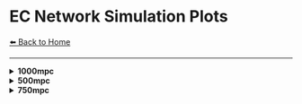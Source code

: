 # EC Network Simulation Plots

[⬅️ Back to Home](index.md)

---


<details style=''>
<summary><strong>1000mpc</strong></summary>

<details style='margin-left: 10px;'>
<summary><strong>m1_10.0_m2_10.0</strong></summary>

<img src="plots/EC/1000mpc/m1_10.0_m2_10.0/2dcrossmatch-1.png" alt="2dcrossmatch-1.png" width="700px" style="margin-bottom: 20px; border: 1px solid #ccc; box-shadow: 0 2px 8px rgba(0,0,0,0.1);" />
<embed src="plots/EC/1000mpc/m1_10.0_m2_10.0/2dcrossmatch.pdf" width="100%" height="600px" type="application/pdf" style="margin-bottom: 20px; border: 1px solid #ccc;" />
<img src="plots/EC/1000mpc/m1_10.0_m2_10.0/3dcrossmatch-1.png" alt="3dcrossmatch-1.png" width="700px" style="margin-bottom: 20px; border: 1px solid #ccc; box-shadow: 0 2px 8px rgba(0,0,0,0.1);" />
<embed src="plots/EC/1000mpc/m1_10.0_m2_10.0/3dcrossmatch.pdf" width="100%" height="600px" type="application/pdf" style="margin-bottom: 20px; border: 1px solid #ccc;" />
<img src="plots/EC/1000mpc/m1_10.0_m2_10.0/fisher_EC_m1_10.0_m2_10.0_1d_marginals.png" alt="fisher_EC_m1_10.0_m2_10.0_1d_marginals.png" width="700px" style="margin-bottom: 20px; border: 1px solid #ccc; box-shadow: 0 2px 8px rgba(0,0,0,0.1);" />
<img src="plots/EC/1000mpc/m1_10.0_m2_10.0/fisher_EC_m1_10.0_m2_10.0_corner.png" alt="fisher_EC_m1_10.0_m2_10.0_corner.png" width="700px" style="margin-bottom: 20px; border: 1px solid #ccc; box-shadow: 0 2px 8px rgba(0,0,0,0.1);" />
<img src="plots/EC/1000mpc/m1_10.0_m2_10.0/fisher_EC_m1_10.0_m2_10.0_covariance_matrix.png" alt="fisher_EC_m1_10.0_m2_10.0_covariance_matrix.png" width="700px" style="margin-bottom: 20px; border: 1px solid #ccc; box-shadow: 0 2px 8px rgba(0,0,0,0.1);" />
<img src="plots/EC/1000mpc/m1_10.0_m2_10.0/fisher_EC_m1_10.0_m2_10.0_distance_theta_posterior.png" alt="fisher_EC_m1_10.0_m2_10.0_distance_theta_posterior.png" width="700px" style="margin-bottom: 20px; border: 1px solid #ccc; box-shadow: 0 2px 8px rgba(0,0,0,0.1);" />
<img src="plots/EC/1000mpc/m1_10.0_m2_10.0/fisher_EC_m1_10.0_m2_10.0_fisher_matrix.png" alt="fisher_EC_m1_10.0_m2_10.0_fisher_matrix.png" width="700px" style="margin-bottom: 20px; border: 1px solid #ccc; box-shadow: 0 2px 8px rgba(0,0,0,0.1);" />
<img src="plots/EC/1000mpc/m1_10.0_m2_10.0/fisher_EC_m1_10.0_m2_10.0_radec_posterior.png" alt="fisher_EC_m1_10.0_m2_10.0_radec_posterior.png" width="700px" style="margin-bottom: 20px; border: 1px solid #ccc; box-shadow: 0 2px 8px rgba(0,0,0,0.1);" />
<img src="plots/EC/1000mpc/m1_10.0_m2_10.0/skymap-1.png" alt="skymap-1.png" width="700px" style="margin-bottom: 20px; border: 1px solid #ccc; box-shadow: 0 2px 8px rgba(0,0,0,0.1);" />
<embed src="plots/EC/1000mpc/m1_10.0_m2_10.0/skymap.pdf" width="100%" height="600px" type="application/pdf" style="margin-bottom: 20px; border: 1px solid #ccc;" />

</details>

<details style='margin-left: 10px;'>
<summary><strong>m1_20.0_m2_20.0</strong></summary>

<img src="plots/EC/1000mpc/m1_20.0_m2_20.0/2dcrossmatch-1.png" alt="2dcrossmatch-1.png" width="700px" style="margin-bottom: 20px; border: 1px solid #ccc; box-shadow: 0 2px 8px rgba(0,0,0,0.1);" />
<embed src="plots/EC/1000mpc/m1_20.0_m2_20.0/2dcrossmatch.pdf" width="100%" height="600px" type="application/pdf" style="margin-bottom: 20px; border: 1px solid #ccc;" />
<img src="plots/EC/1000mpc/m1_20.0_m2_20.0/3dcrossmatch-1.png" alt="3dcrossmatch-1.png" width="700px" style="margin-bottom: 20px; border: 1px solid #ccc; box-shadow: 0 2px 8px rgba(0,0,0,0.1);" />
<embed src="plots/EC/1000mpc/m1_20.0_m2_20.0/3dcrossmatch.pdf" width="100%" height="600px" type="application/pdf" style="margin-bottom: 20px; border: 1px solid #ccc;" />
<img src="plots/EC/1000mpc/m1_20.0_m2_20.0/fisher_EC_m1_20.0_m2_20.0_1d_marginals.png" alt="fisher_EC_m1_20.0_m2_20.0_1d_marginals.png" width="700px" style="margin-bottom: 20px; border: 1px solid #ccc; box-shadow: 0 2px 8px rgba(0,0,0,0.1);" />
<img src="plots/EC/1000mpc/m1_20.0_m2_20.0/fisher_EC_m1_20.0_m2_20.0_corner.png" alt="fisher_EC_m1_20.0_m2_20.0_corner.png" width="700px" style="margin-bottom: 20px; border: 1px solid #ccc; box-shadow: 0 2px 8px rgba(0,0,0,0.1);" />
<img src="plots/EC/1000mpc/m1_20.0_m2_20.0/fisher_EC_m1_20.0_m2_20.0_covariance_matrix.png" alt="fisher_EC_m1_20.0_m2_20.0_covariance_matrix.png" width="700px" style="margin-bottom: 20px; border: 1px solid #ccc; box-shadow: 0 2px 8px rgba(0,0,0,0.1);" />
<img src="plots/EC/1000mpc/m1_20.0_m2_20.0/fisher_EC_m1_20.0_m2_20.0_distance_theta_posterior.png" alt="fisher_EC_m1_20.0_m2_20.0_distance_theta_posterior.png" width="700px" style="margin-bottom: 20px; border: 1px solid #ccc; box-shadow: 0 2px 8px rgba(0,0,0,0.1);" />
<img src="plots/EC/1000mpc/m1_20.0_m2_20.0/fisher_EC_m1_20.0_m2_20.0_fisher_matrix.png" alt="fisher_EC_m1_20.0_m2_20.0_fisher_matrix.png" width="700px" style="margin-bottom: 20px; border: 1px solid #ccc; box-shadow: 0 2px 8px rgba(0,0,0,0.1);" />
<img src="plots/EC/1000mpc/m1_20.0_m2_20.0/fisher_EC_m1_20.0_m2_20.0_radec_posterior.png" alt="fisher_EC_m1_20.0_m2_20.0_radec_posterior.png" width="700px" style="margin-bottom: 20px; border: 1px solid #ccc; box-shadow: 0 2px 8px rgba(0,0,0,0.1);" />
<img src="plots/EC/1000mpc/m1_20.0_m2_20.0/skymap-1.png" alt="skymap-1.png" width="700px" style="margin-bottom: 20px; border: 1px solid #ccc; box-shadow: 0 2px 8px rgba(0,0,0,0.1);" />
<embed src="plots/EC/1000mpc/m1_20.0_m2_20.0/skymap.pdf" width="100%" height="600px" type="application/pdf" style="margin-bottom: 20px; border: 1px solid #ccc;" />

</details>

<details style='margin-left: 10px;'>
<summary><strong>m1_30.0_m2_30.0</strong></summary>

<img src="plots/EC/1000mpc/m1_30.0_m2_30.0/2dcrossmatch-1.png" alt="2dcrossmatch-1.png" width="700px" style="margin-bottom: 20px; border: 1px solid #ccc; box-shadow: 0 2px 8px rgba(0,0,0,0.1);" />
<embed src="plots/EC/1000mpc/m1_30.0_m2_30.0/2dcrossmatch.pdf" width="100%" height="600px" type="application/pdf" style="margin-bottom: 20px; border: 1px solid #ccc;" />
<img src="plots/EC/1000mpc/m1_30.0_m2_30.0/3dcrossmatch-1.png" alt="3dcrossmatch-1.png" width="700px" style="margin-bottom: 20px; border: 1px solid #ccc; box-shadow: 0 2px 8px rgba(0,0,0,0.1);" />
<embed src="plots/EC/1000mpc/m1_30.0_m2_30.0/3dcrossmatch.pdf" width="100%" height="600px" type="application/pdf" style="margin-bottom: 20px; border: 1px solid #ccc;" />
<img src="plots/EC/1000mpc/m1_30.0_m2_30.0/fisher_EC_m1_30.0_m2_30.0_1d_marginals.png" alt="fisher_EC_m1_30.0_m2_30.0_1d_marginals.png" width="700px" style="margin-bottom: 20px; border: 1px solid #ccc; box-shadow: 0 2px 8px rgba(0,0,0,0.1);" />
<img src="plots/EC/1000mpc/m1_30.0_m2_30.0/fisher_EC_m1_30.0_m2_30.0_corner.png" alt="fisher_EC_m1_30.0_m2_30.0_corner.png" width="700px" style="margin-bottom: 20px; border: 1px solid #ccc; box-shadow: 0 2px 8px rgba(0,0,0,0.1);" />
<img src="plots/EC/1000mpc/m1_30.0_m2_30.0/fisher_EC_m1_30.0_m2_30.0_covariance_matrix.png" alt="fisher_EC_m1_30.0_m2_30.0_covariance_matrix.png" width="700px" style="margin-bottom: 20px; border: 1px solid #ccc; box-shadow: 0 2px 8px rgba(0,0,0,0.1);" />
<img src="plots/EC/1000mpc/m1_30.0_m2_30.0/fisher_EC_m1_30.0_m2_30.0_distance_theta_posterior.png" alt="fisher_EC_m1_30.0_m2_30.0_distance_theta_posterior.png" width="700px" style="margin-bottom: 20px; border: 1px solid #ccc; box-shadow: 0 2px 8px rgba(0,0,0,0.1);" />
<img src="plots/EC/1000mpc/m1_30.0_m2_30.0/fisher_EC_m1_30.0_m2_30.0_fisher_matrix.png" alt="fisher_EC_m1_30.0_m2_30.0_fisher_matrix.png" width="700px" style="margin-bottom: 20px; border: 1px solid #ccc; box-shadow: 0 2px 8px rgba(0,0,0,0.1);" />
<img src="plots/EC/1000mpc/m1_30.0_m2_30.0/fisher_EC_m1_30.0_m2_30.0_radec_posterior.png" alt="fisher_EC_m1_30.0_m2_30.0_radec_posterior.png" width="700px" style="margin-bottom: 20px; border: 1px solid #ccc; box-shadow: 0 2px 8px rgba(0,0,0,0.1);" />
<img src="plots/EC/1000mpc/m1_30.0_m2_30.0/skymap-1.png" alt="skymap-1.png" width="700px" style="margin-bottom: 20px; border: 1px solid #ccc; box-shadow: 0 2px 8px rgba(0,0,0,0.1);" />
<embed src="plots/EC/1000mpc/m1_30.0_m2_30.0/skymap.pdf" width="100%" height="600px" type="application/pdf" style="margin-bottom: 20px; border: 1px solid #ccc;" />

</details>

<details style='margin-left: 10px;'>
<summary><strong>m1_40.0_m2_40.0</strong></summary>

<img src="plots/EC/1000mpc/m1_40.0_m2_40.0/2dcrossmatch-1.png" alt="2dcrossmatch-1.png" width="700px" style="margin-bottom: 20px; border: 1px solid #ccc; box-shadow: 0 2px 8px rgba(0,0,0,0.1);" />
<embed src="plots/EC/1000mpc/m1_40.0_m2_40.0/2dcrossmatch.pdf" width="100%" height="600px" type="application/pdf" style="margin-bottom: 20px; border: 1px solid #ccc;" />
<img src="plots/EC/1000mpc/m1_40.0_m2_40.0/3dcrossmatch-1.png" alt="3dcrossmatch-1.png" width="700px" style="margin-bottom: 20px; border: 1px solid #ccc; box-shadow: 0 2px 8px rgba(0,0,0,0.1);" />
<embed src="plots/EC/1000mpc/m1_40.0_m2_40.0/3dcrossmatch.pdf" width="100%" height="600px" type="application/pdf" style="margin-bottom: 20px; border: 1px solid #ccc;" />
<img src="plots/EC/1000mpc/m1_40.0_m2_40.0/fisher_EC_m1_40.0_m2_40.0_1d_marginals.png" alt="fisher_EC_m1_40.0_m2_40.0_1d_marginals.png" width="700px" style="margin-bottom: 20px; border: 1px solid #ccc; box-shadow: 0 2px 8px rgba(0,0,0,0.1);" />
<img src="plots/EC/1000mpc/m1_40.0_m2_40.0/fisher_EC_m1_40.0_m2_40.0_corner.png" alt="fisher_EC_m1_40.0_m2_40.0_corner.png" width="700px" style="margin-bottom: 20px; border: 1px solid #ccc; box-shadow: 0 2px 8px rgba(0,0,0,0.1);" />
<img src="plots/EC/1000mpc/m1_40.0_m2_40.0/fisher_EC_m1_40.0_m2_40.0_covariance_matrix.png" alt="fisher_EC_m1_40.0_m2_40.0_covariance_matrix.png" width="700px" style="margin-bottom: 20px; border: 1px solid #ccc; box-shadow: 0 2px 8px rgba(0,0,0,0.1);" />
<img src="plots/EC/1000mpc/m1_40.0_m2_40.0/fisher_EC_m1_40.0_m2_40.0_distance_theta_posterior.png" alt="fisher_EC_m1_40.0_m2_40.0_distance_theta_posterior.png" width="700px" style="margin-bottom: 20px; border: 1px solid #ccc; box-shadow: 0 2px 8px rgba(0,0,0,0.1);" />
<img src="plots/EC/1000mpc/m1_40.0_m2_40.0/fisher_EC_m1_40.0_m2_40.0_fisher_matrix.png" alt="fisher_EC_m1_40.0_m2_40.0_fisher_matrix.png" width="700px" style="margin-bottom: 20px; border: 1px solid #ccc; box-shadow: 0 2px 8px rgba(0,0,0,0.1);" />
<img src="plots/EC/1000mpc/m1_40.0_m2_40.0/fisher_EC_m1_40.0_m2_40.0_radec_posterior.png" alt="fisher_EC_m1_40.0_m2_40.0_radec_posterior.png" width="700px" style="margin-bottom: 20px; border: 1px solid #ccc; box-shadow: 0 2px 8px rgba(0,0,0,0.1);" />
<img src="plots/EC/1000mpc/m1_40.0_m2_40.0/skymap-1.png" alt="skymap-1.png" width="700px" style="margin-bottom: 20px; border: 1px solid #ccc; box-shadow: 0 2px 8px rgba(0,0,0,0.1);" />
<embed src="plots/EC/1000mpc/m1_40.0_m2_40.0/skymap.pdf" width="100%" height="600px" type="application/pdf" style="margin-bottom: 20px; border: 1px solid #ccc;" />

</details>

<details style='margin-left: 10px;'>
<summary><strong>m1_5.0_m2_5.0</strong></summary>

<img src="plots/EC/1000mpc/m1_5.0_m2_5.0/2dcrossmatch-1.png" alt="2dcrossmatch-1.png" width="700px" style="margin-bottom: 20px; border: 1px solid #ccc; box-shadow: 0 2px 8px rgba(0,0,0,0.1);" />
<embed src="plots/EC/1000mpc/m1_5.0_m2_5.0/2dcrossmatch.pdf" width="100%" height="600px" type="application/pdf" style="margin-bottom: 20px; border: 1px solid #ccc;" />
<img src="plots/EC/1000mpc/m1_5.0_m2_5.0/3dcrossmatch-1.png" alt="3dcrossmatch-1.png" width="700px" style="margin-bottom: 20px; border: 1px solid #ccc; box-shadow: 0 2px 8px rgba(0,0,0,0.1);" />
<embed src="plots/EC/1000mpc/m1_5.0_m2_5.0/3dcrossmatch.pdf" width="100%" height="600px" type="application/pdf" style="margin-bottom: 20px; border: 1px solid #ccc;" />
<img src="plots/EC/1000mpc/m1_5.0_m2_5.0/fisher_EC_m1_5.0_m2_5.0_1d_marginals.png" alt="fisher_EC_m1_5.0_m2_5.0_1d_marginals.png" width="700px" style="margin-bottom: 20px; border: 1px solid #ccc; box-shadow: 0 2px 8px rgba(0,0,0,0.1);" />
<img src="plots/EC/1000mpc/m1_5.0_m2_5.0/fisher_EC_m1_5.0_m2_5.0_corner.png" alt="fisher_EC_m1_5.0_m2_5.0_corner.png" width="700px" style="margin-bottom: 20px; border: 1px solid #ccc; box-shadow: 0 2px 8px rgba(0,0,0,0.1);" />
<img src="plots/EC/1000mpc/m1_5.0_m2_5.0/fisher_EC_m1_5.0_m2_5.0_covariance_matrix.png" alt="fisher_EC_m1_5.0_m2_5.0_covariance_matrix.png" width="700px" style="margin-bottom: 20px; border: 1px solid #ccc; box-shadow: 0 2px 8px rgba(0,0,0,0.1);" />
<img src="plots/EC/1000mpc/m1_5.0_m2_5.0/fisher_EC_m1_5.0_m2_5.0_distance_theta_posterior.png" alt="fisher_EC_m1_5.0_m2_5.0_distance_theta_posterior.png" width="700px" style="margin-bottom: 20px; border: 1px solid #ccc; box-shadow: 0 2px 8px rgba(0,0,0,0.1);" />
<img src="plots/EC/1000mpc/m1_5.0_m2_5.0/fisher_EC_m1_5.0_m2_5.0_fisher_matrix.png" alt="fisher_EC_m1_5.0_m2_5.0_fisher_matrix.png" width="700px" style="margin-bottom: 20px; border: 1px solid #ccc; box-shadow: 0 2px 8px rgba(0,0,0,0.1);" />
<img src="plots/EC/1000mpc/m1_5.0_m2_5.0/fisher_EC_m1_5.0_m2_5.0_radec_posterior.png" alt="fisher_EC_m1_5.0_m2_5.0_radec_posterior.png" width="700px" style="margin-bottom: 20px; border: 1px solid #ccc; box-shadow: 0 2px 8px rgba(0,0,0,0.1);" />
<img src="plots/EC/1000mpc/m1_5.0_m2_5.0/skymap-1.png" alt="skymap-1.png" width="700px" style="margin-bottom: 20px; border: 1px solid #ccc; box-shadow: 0 2px 8px rgba(0,0,0,0.1);" />
<embed src="plots/EC/1000mpc/m1_5.0_m2_5.0/skymap.pdf" width="100%" height="600px" type="application/pdf" style="margin-bottom: 20px; border: 1px solid #ccc;" />

</details>

<details style='margin-left: 10px;'>
<summary><strong>m1_50.0_m2_50.0</strong></summary>

<img src="plots/EC/1000mpc/m1_50.0_m2_50.0/2dcrossmatch-1.png" alt="2dcrossmatch-1.png" width="700px" style="margin-bottom: 20px; border: 1px solid #ccc; box-shadow: 0 2px 8px rgba(0,0,0,0.1);" />
<embed src="plots/EC/1000mpc/m1_50.0_m2_50.0/2dcrossmatch.pdf" width="100%" height="600px" type="application/pdf" style="margin-bottom: 20px; border: 1px solid #ccc;" />
<img src="plots/EC/1000mpc/m1_50.0_m2_50.0/3dcrossmatch-1.png" alt="3dcrossmatch-1.png" width="700px" style="margin-bottom: 20px; border: 1px solid #ccc; box-shadow: 0 2px 8px rgba(0,0,0,0.1);" />
<embed src="plots/EC/1000mpc/m1_50.0_m2_50.0/3dcrossmatch.pdf" width="100%" height="600px" type="application/pdf" style="margin-bottom: 20px; border: 1px solid #ccc;" />
<img src="plots/EC/1000mpc/m1_50.0_m2_50.0/fisher_EC_m1_50.0_m2_50.0_1d_marginals.png" alt="fisher_EC_m1_50.0_m2_50.0_1d_marginals.png" width="700px" style="margin-bottom: 20px; border: 1px solid #ccc; box-shadow: 0 2px 8px rgba(0,0,0,0.1);" />
<img src="plots/EC/1000mpc/m1_50.0_m2_50.0/fisher_EC_m1_50.0_m2_50.0_corner.png" alt="fisher_EC_m1_50.0_m2_50.0_corner.png" width="700px" style="margin-bottom: 20px; border: 1px solid #ccc; box-shadow: 0 2px 8px rgba(0,0,0,0.1);" />
<img src="plots/EC/1000mpc/m1_50.0_m2_50.0/fisher_EC_m1_50.0_m2_50.0_covariance_matrix.png" alt="fisher_EC_m1_50.0_m2_50.0_covariance_matrix.png" width="700px" style="margin-bottom: 20px; border: 1px solid #ccc; box-shadow: 0 2px 8px rgba(0,0,0,0.1);" />
<img src="plots/EC/1000mpc/m1_50.0_m2_50.0/fisher_EC_m1_50.0_m2_50.0_distance_theta_posterior.png" alt="fisher_EC_m1_50.0_m2_50.0_distance_theta_posterior.png" width="700px" style="margin-bottom: 20px; border: 1px solid #ccc; box-shadow: 0 2px 8px rgba(0,0,0,0.1);" />
<img src="plots/EC/1000mpc/m1_50.0_m2_50.0/fisher_EC_m1_50.0_m2_50.0_fisher_matrix.png" alt="fisher_EC_m1_50.0_m2_50.0_fisher_matrix.png" width="700px" style="margin-bottom: 20px; border: 1px solid #ccc; box-shadow: 0 2px 8px rgba(0,0,0,0.1);" />
<img src="plots/EC/1000mpc/m1_50.0_m2_50.0/fisher_EC_m1_50.0_m2_50.0_radec_posterior.png" alt="fisher_EC_m1_50.0_m2_50.0_radec_posterior.png" width="700px" style="margin-bottom: 20px; border: 1px solid #ccc; box-shadow: 0 2px 8px rgba(0,0,0,0.1);" />
<img src="plots/EC/1000mpc/m1_50.0_m2_50.0/skymap-1.png" alt="skymap-1.png" width="700px" style="margin-bottom: 20px; border: 1px solid #ccc; box-shadow: 0 2px 8px rgba(0,0,0,0.1);" />
<embed src="plots/EC/1000mpc/m1_50.0_m2_50.0/skymap.pdf" width="100%" height="600px" type="application/pdf" style="margin-bottom: 20px; border: 1px solid #ccc;" />

</details>

</details>


<details style=''>
<summary><strong>500mpc</strong></summary>

<details style='margin-left: 10px;'>
<summary><strong>m1_10.0_m2_10.0</strong></summary>

<img src="plots/EC/500mpc/m1_10.0_m2_10.0/2dcrossmatch-1.png" alt="2dcrossmatch-1.png" width="700px" style="margin-bottom: 20px; border: 1px solid #ccc; box-shadow: 0 2px 8px rgba(0,0,0,0.1);" />
<embed src="plots/EC/500mpc/m1_10.0_m2_10.0/2dcrossmatch.pdf" width="100%" height="600px" type="application/pdf" style="margin-bottom: 20px; border: 1px solid #ccc;" />
<img src="plots/EC/500mpc/m1_10.0_m2_10.0/3dcrossmatch-1.png" alt="3dcrossmatch-1.png" width="700px" style="margin-bottom: 20px; border: 1px solid #ccc; box-shadow: 0 2px 8px rgba(0,0,0,0.1);" />
<embed src="plots/EC/500mpc/m1_10.0_m2_10.0/3dcrossmatch.pdf" width="100%" height="600px" type="application/pdf" style="margin-bottom: 20px; border: 1px solid #ccc;" />
<img src="plots/EC/500mpc/m1_10.0_m2_10.0/fisher_EC_m1_10.0_m2_10.0_1d_marginals.png" alt="fisher_EC_m1_10.0_m2_10.0_1d_marginals.png" width="700px" style="margin-bottom: 20px; border: 1px solid #ccc; box-shadow: 0 2px 8px rgba(0,0,0,0.1);" />
<img src="plots/EC/500mpc/m1_10.0_m2_10.0/fisher_EC_m1_10.0_m2_10.0_corner.png" alt="fisher_EC_m1_10.0_m2_10.0_corner.png" width="700px" style="margin-bottom: 20px; border: 1px solid #ccc; box-shadow: 0 2px 8px rgba(0,0,0,0.1);" />
<img src="plots/EC/500mpc/m1_10.0_m2_10.0/fisher_EC_m1_10.0_m2_10.0_covariance_matrix.png" alt="fisher_EC_m1_10.0_m2_10.0_covariance_matrix.png" width="700px" style="margin-bottom: 20px; border: 1px solid #ccc; box-shadow: 0 2px 8px rgba(0,0,0,0.1);" />
<img src="plots/EC/500mpc/m1_10.0_m2_10.0/fisher_EC_m1_10.0_m2_10.0_distance_theta_posterior.png" alt="fisher_EC_m1_10.0_m2_10.0_distance_theta_posterior.png" width="700px" style="margin-bottom: 20px; border: 1px solid #ccc; box-shadow: 0 2px 8px rgba(0,0,0,0.1);" />
<img src="plots/EC/500mpc/m1_10.0_m2_10.0/fisher_EC_m1_10.0_m2_10.0_fisher_matrix.png" alt="fisher_EC_m1_10.0_m2_10.0_fisher_matrix.png" width="700px" style="margin-bottom: 20px; border: 1px solid #ccc; box-shadow: 0 2px 8px rgba(0,0,0,0.1);" />
<img src="plots/EC/500mpc/m1_10.0_m2_10.0/fisher_EC_m1_10.0_m2_10.0_radec_posterior.png" alt="fisher_EC_m1_10.0_m2_10.0_radec_posterior.png" width="700px" style="margin-bottom: 20px; border: 1px solid #ccc; box-shadow: 0 2px 8px rgba(0,0,0,0.1);" />
<img src="plots/EC/500mpc/m1_10.0_m2_10.0/skymap-1.png" alt="skymap-1.png" width="700px" style="margin-bottom: 20px; border: 1px solid #ccc; box-shadow: 0 2px 8px rgba(0,0,0,0.1);" />
<embed src="plots/EC/500mpc/m1_10.0_m2_10.0/skymap.pdf" width="100%" height="600px" type="application/pdf" style="margin-bottom: 20px; border: 1px solid #ccc;" />

</details>

<details style='margin-left: 10px;'>
<summary><strong>m1_20.0_m2_20.0</strong></summary>

<img src="plots/EC/500mpc/m1_20.0_m2_20.0/2dcrossmatch-1.png" alt="2dcrossmatch-1.png" width="700px" style="margin-bottom: 20px; border: 1px solid #ccc; box-shadow: 0 2px 8px rgba(0,0,0,0.1);" />
<embed src="plots/EC/500mpc/m1_20.0_m2_20.0/2dcrossmatch.pdf" width="100%" height="600px" type="application/pdf" style="margin-bottom: 20px; border: 1px solid #ccc;" />
<img src="plots/EC/500mpc/m1_20.0_m2_20.0/3dcrossmatch-1.png" alt="3dcrossmatch-1.png" width="700px" style="margin-bottom: 20px; border: 1px solid #ccc; box-shadow: 0 2px 8px rgba(0,0,0,0.1);" />
<embed src="plots/EC/500mpc/m1_20.0_m2_20.0/3dcrossmatch.pdf" width="100%" height="600px" type="application/pdf" style="margin-bottom: 20px; border: 1px solid #ccc;" />
<img src="plots/EC/500mpc/m1_20.0_m2_20.0/fisher_EC_m1_20.0_m2_20.0_1d_marginals.png" alt="fisher_EC_m1_20.0_m2_20.0_1d_marginals.png" width="700px" style="margin-bottom: 20px; border: 1px solid #ccc; box-shadow: 0 2px 8px rgba(0,0,0,0.1);" />
<img src="plots/EC/500mpc/m1_20.0_m2_20.0/fisher_EC_m1_20.0_m2_20.0_corner.png" alt="fisher_EC_m1_20.0_m2_20.0_corner.png" width="700px" style="margin-bottom: 20px; border: 1px solid #ccc; box-shadow: 0 2px 8px rgba(0,0,0,0.1);" />
<img src="plots/EC/500mpc/m1_20.0_m2_20.0/fisher_EC_m1_20.0_m2_20.0_covariance_matrix.png" alt="fisher_EC_m1_20.0_m2_20.0_covariance_matrix.png" width="700px" style="margin-bottom: 20px; border: 1px solid #ccc; box-shadow: 0 2px 8px rgba(0,0,0,0.1);" />
<img src="plots/EC/500mpc/m1_20.0_m2_20.0/fisher_EC_m1_20.0_m2_20.0_distance_theta_posterior.png" alt="fisher_EC_m1_20.0_m2_20.0_distance_theta_posterior.png" width="700px" style="margin-bottom: 20px; border: 1px solid #ccc; box-shadow: 0 2px 8px rgba(0,0,0,0.1);" />
<img src="plots/EC/500mpc/m1_20.0_m2_20.0/fisher_EC_m1_20.0_m2_20.0_fisher_matrix.png" alt="fisher_EC_m1_20.0_m2_20.0_fisher_matrix.png" width="700px" style="margin-bottom: 20px; border: 1px solid #ccc; box-shadow: 0 2px 8px rgba(0,0,0,0.1);" />
<img src="plots/EC/500mpc/m1_20.0_m2_20.0/fisher_EC_m1_20.0_m2_20.0_radec_posterior.png" alt="fisher_EC_m1_20.0_m2_20.0_radec_posterior.png" width="700px" style="margin-bottom: 20px; border: 1px solid #ccc; box-shadow: 0 2px 8px rgba(0,0,0,0.1);" />
<img src="plots/EC/500mpc/m1_20.0_m2_20.0/skymap-1.png" alt="skymap-1.png" width="700px" style="margin-bottom: 20px; border: 1px solid #ccc; box-shadow: 0 2px 8px rgba(0,0,0,0.1);" />
<embed src="plots/EC/500mpc/m1_20.0_m2_20.0/skymap.pdf" width="100%" height="600px" type="application/pdf" style="margin-bottom: 20px; border: 1px solid #ccc;" />

</details>

<details style='margin-left: 10px;'>
<summary><strong>m1_30.0_m2_30.0</strong></summary>

<img src="plots/EC/500mpc/m1_30.0_m2_30.0/2dcrossmatch-1.png" alt="2dcrossmatch-1.png" width="700px" style="margin-bottom: 20px; border: 1px solid #ccc; box-shadow: 0 2px 8px rgba(0,0,0,0.1);" />
<embed src="plots/EC/500mpc/m1_30.0_m2_30.0/2dcrossmatch.pdf" width="100%" height="600px" type="application/pdf" style="margin-bottom: 20px; border: 1px solid #ccc;" />
<img src="plots/EC/500mpc/m1_30.0_m2_30.0/3dcrossmatch-1.png" alt="3dcrossmatch-1.png" width="700px" style="margin-bottom: 20px; border: 1px solid #ccc; box-shadow: 0 2px 8px rgba(0,0,0,0.1);" />
<embed src="plots/EC/500mpc/m1_30.0_m2_30.0/3dcrossmatch.pdf" width="100%" height="600px" type="application/pdf" style="margin-bottom: 20px; border: 1px solid #ccc;" />
<img src="plots/EC/500mpc/m1_30.0_m2_30.0/fisher_EC_m1_30.0_m2_30.0_1d_marginals.png" alt="fisher_EC_m1_30.0_m2_30.0_1d_marginals.png" width="700px" style="margin-bottom: 20px; border: 1px solid #ccc; box-shadow: 0 2px 8px rgba(0,0,0,0.1);" />
<img src="plots/EC/500mpc/m1_30.0_m2_30.0/fisher_EC_m1_30.0_m2_30.0_corner.png" alt="fisher_EC_m1_30.0_m2_30.0_corner.png" width="700px" style="margin-bottom: 20px; border: 1px solid #ccc; box-shadow: 0 2px 8px rgba(0,0,0,0.1);" />
<img src="plots/EC/500mpc/m1_30.0_m2_30.0/fisher_EC_m1_30.0_m2_30.0_covariance_matrix.png" alt="fisher_EC_m1_30.0_m2_30.0_covariance_matrix.png" width="700px" style="margin-bottom: 20px; border: 1px solid #ccc; box-shadow: 0 2px 8px rgba(0,0,0,0.1);" />
<img src="plots/EC/500mpc/m1_30.0_m2_30.0/fisher_EC_m1_30.0_m2_30.0_distance_theta_posterior.png" alt="fisher_EC_m1_30.0_m2_30.0_distance_theta_posterior.png" width="700px" style="margin-bottom: 20px; border: 1px solid #ccc; box-shadow: 0 2px 8px rgba(0,0,0,0.1);" />
<img src="plots/EC/500mpc/m1_30.0_m2_30.0/fisher_EC_m1_30.0_m2_30.0_fisher_matrix.png" alt="fisher_EC_m1_30.0_m2_30.0_fisher_matrix.png" width="700px" style="margin-bottom: 20px; border: 1px solid #ccc; box-shadow: 0 2px 8px rgba(0,0,0,0.1);" />
<img src="plots/EC/500mpc/m1_30.0_m2_30.0/fisher_EC_m1_30.0_m2_30.0_radec_posterior.png" alt="fisher_EC_m1_30.0_m2_30.0_radec_posterior.png" width="700px" style="margin-bottom: 20px; border: 1px solid #ccc; box-shadow: 0 2px 8px rgba(0,0,0,0.1);" />
<img src="plots/EC/500mpc/m1_30.0_m2_30.0/skymap-1.png" alt="skymap-1.png" width="700px" style="margin-bottom: 20px; border: 1px solid #ccc; box-shadow: 0 2px 8px rgba(0,0,0,0.1);" />
<embed src="plots/EC/500mpc/m1_30.0_m2_30.0/skymap.pdf" width="100%" height="600px" type="application/pdf" style="margin-bottom: 20px; border: 1px solid #ccc;" />

</details>

<details style='margin-left: 10px;'>
<summary><strong>m1_40.0_m2_40.0</strong></summary>

<img src="plots/EC/500mpc/m1_40.0_m2_40.0/2dcrossmatch-1.png" alt="2dcrossmatch-1.png" width="700px" style="margin-bottom: 20px; border: 1px solid #ccc; box-shadow: 0 2px 8px rgba(0,0,0,0.1);" />
<embed src="plots/EC/500mpc/m1_40.0_m2_40.0/2dcrossmatch.pdf" width="100%" height="600px" type="application/pdf" style="margin-bottom: 20px; border: 1px solid #ccc;" />
<img src="plots/EC/500mpc/m1_40.0_m2_40.0/3dcrossmatch-1.png" alt="3dcrossmatch-1.png" width="700px" style="margin-bottom: 20px; border: 1px solid #ccc; box-shadow: 0 2px 8px rgba(0,0,0,0.1);" />
<embed src="plots/EC/500mpc/m1_40.0_m2_40.0/3dcrossmatch.pdf" width="100%" height="600px" type="application/pdf" style="margin-bottom: 20px; border: 1px solid #ccc;" />
<img src="plots/EC/500mpc/m1_40.0_m2_40.0/fisher_EC_m1_40.0_m2_40.0_1d_marginals.png" alt="fisher_EC_m1_40.0_m2_40.0_1d_marginals.png" width="700px" style="margin-bottom: 20px; border: 1px solid #ccc; box-shadow: 0 2px 8px rgba(0,0,0,0.1);" />
<img src="plots/EC/500mpc/m1_40.0_m2_40.0/fisher_EC_m1_40.0_m2_40.0_corner.png" alt="fisher_EC_m1_40.0_m2_40.0_corner.png" width="700px" style="margin-bottom: 20px; border: 1px solid #ccc; box-shadow: 0 2px 8px rgba(0,0,0,0.1);" />
<img src="plots/EC/500mpc/m1_40.0_m2_40.0/fisher_EC_m1_40.0_m2_40.0_covariance_matrix.png" alt="fisher_EC_m1_40.0_m2_40.0_covariance_matrix.png" width="700px" style="margin-bottom: 20px; border: 1px solid #ccc; box-shadow: 0 2px 8px rgba(0,0,0,0.1);" />
<img src="plots/EC/500mpc/m1_40.0_m2_40.0/fisher_EC_m1_40.0_m2_40.0_distance_theta_posterior.png" alt="fisher_EC_m1_40.0_m2_40.0_distance_theta_posterior.png" width="700px" style="margin-bottom: 20px; border: 1px solid #ccc; box-shadow: 0 2px 8px rgba(0,0,0,0.1);" />
<img src="plots/EC/500mpc/m1_40.0_m2_40.0/fisher_EC_m1_40.0_m2_40.0_fisher_matrix.png" alt="fisher_EC_m1_40.0_m2_40.0_fisher_matrix.png" width="700px" style="margin-bottom: 20px; border: 1px solid #ccc; box-shadow: 0 2px 8px rgba(0,0,0,0.1);" />
<img src="plots/EC/500mpc/m1_40.0_m2_40.0/fisher_EC_m1_40.0_m2_40.0_radec_posterior.png" alt="fisher_EC_m1_40.0_m2_40.0_radec_posterior.png" width="700px" style="margin-bottom: 20px; border: 1px solid #ccc; box-shadow: 0 2px 8px rgba(0,0,0,0.1);" />
<img src="plots/EC/500mpc/m1_40.0_m2_40.0/skymap-1.png" alt="skymap-1.png" width="700px" style="margin-bottom: 20px; border: 1px solid #ccc; box-shadow: 0 2px 8px rgba(0,0,0,0.1);" />
<embed src="plots/EC/500mpc/m1_40.0_m2_40.0/skymap.pdf" width="100%" height="600px" type="application/pdf" style="margin-bottom: 20px; border: 1px solid #ccc;" />

</details>

<details style='margin-left: 10px;'>
<summary><strong>m1_5.0_m2_5.0</strong></summary>

<img src="plots/EC/500mpc/m1_5.0_m2_5.0/2dcrossmatch-1.png" alt="2dcrossmatch-1.png" width="700px" style="margin-bottom: 20px; border: 1px solid #ccc; box-shadow: 0 2px 8px rgba(0,0,0,0.1);" />
<embed src="plots/EC/500mpc/m1_5.0_m2_5.0/2dcrossmatch.pdf" width="100%" height="600px" type="application/pdf" style="margin-bottom: 20px; border: 1px solid #ccc;" />
<img src="plots/EC/500mpc/m1_5.0_m2_5.0/3dcrossmatch-1.png" alt="3dcrossmatch-1.png" width="700px" style="margin-bottom: 20px; border: 1px solid #ccc; box-shadow: 0 2px 8px rgba(0,0,0,0.1);" />
<embed src="plots/EC/500mpc/m1_5.0_m2_5.0/3dcrossmatch.pdf" width="100%" height="600px" type="application/pdf" style="margin-bottom: 20px; border: 1px solid #ccc;" />
<img src="plots/EC/500mpc/m1_5.0_m2_5.0/fisher_EC_m1_5.0_m2_5.0_1d_marginals.png" alt="fisher_EC_m1_5.0_m2_5.0_1d_marginals.png" width="700px" style="margin-bottom: 20px; border: 1px solid #ccc; box-shadow: 0 2px 8px rgba(0,0,0,0.1);" />
<img src="plots/EC/500mpc/m1_5.0_m2_5.0/fisher_EC_m1_5.0_m2_5.0_corner.png" alt="fisher_EC_m1_5.0_m2_5.0_corner.png" width="700px" style="margin-bottom: 20px; border: 1px solid #ccc; box-shadow: 0 2px 8px rgba(0,0,0,0.1);" />
<img src="plots/EC/500mpc/m1_5.0_m2_5.0/fisher_EC_m1_5.0_m2_5.0_covariance_matrix.png" alt="fisher_EC_m1_5.0_m2_5.0_covariance_matrix.png" width="700px" style="margin-bottom: 20px; border: 1px solid #ccc; box-shadow: 0 2px 8px rgba(0,0,0,0.1);" />
<img src="plots/EC/500mpc/m1_5.0_m2_5.0/fisher_EC_m1_5.0_m2_5.0_distance_theta_posterior.png" alt="fisher_EC_m1_5.0_m2_5.0_distance_theta_posterior.png" width="700px" style="margin-bottom: 20px; border: 1px solid #ccc; box-shadow: 0 2px 8px rgba(0,0,0,0.1);" />
<img src="plots/EC/500mpc/m1_5.0_m2_5.0/fisher_EC_m1_5.0_m2_5.0_fisher_matrix.png" alt="fisher_EC_m1_5.0_m2_5.0_fisher_matrix.png" width="700px" style="margin-bottom: 20px; border: 1px solid #ccc; box-shadow: 0 2px 8px rgba(0,0,0,0.1);" />
<img src="plots/EC/500mpc/m1_5.0_m2_5.0/fisher_EC_m1_5.0_m2_5.0_radec_posterior.png" alt="fisher_EC_m1_5.0_m2_5.0_radec_posterior.png" width="700px" style="margin-bottom: 20px; border: 1px solid #ccc; box-shadow: 0 2px 8px rgba(0,0,0,0.1);" />
<img src="plots/EC/500mpc/m1_5.0_m2_5.0/skymap-1.png" alt="skymap-1.png" width="700px" style="margin-bottom: 20px; border: 1px solid #ccc; box-shadow: 0 2px 8px rgba(0,0,0,0.1);" />
<embed src="plots/EC/500mpc/m1_5.0_m2_5.0/skymap.pdf" width="100%" height="600px" type="application/pdf" style="margin-bottom: 20px; border: 1px solid #ccc;" />

</details>

<details style='margin-left: 10px;'>
<summary><strong>m1_50.0_m2_50.0</strong></summary>

<img src="plots/EC/500mpc/m1_50.0_m2_50.0/2dcrossmatch-1.png" alt="2dcrossmatch-1.png" width="700px" style="margin-bottom: 20px; border: 1px solid #ccc; box-shadow: 0 2px 8px rgba(0,0,0,0.1);" />
<embed src="plots/EC/500mpc/m1_50.0_m2_50.0/2dcrossmatch.pdf" width="100%" height="600px" type="application/pdf" style="margin-bottom: 20px; border: 1px solid #ccc;" />
<img src="plots/EC/500mpc/m1_50.0_m2_50.0/3dcrossmatch-1.png" alt="3dcrossmatch-1.png" width="700px" style="margin-bottom: 20px; border: 1px solid #ccc; box-shadow: 0 2px 8px rgba(0,0,0,0.1);" />
<embed src="plots/EC/500mpc/m1_50.0_m2_50.0/3dcrossmatch.pdf" width="100%" height="600px" type="application/pdf" style="margin-bottom: 20px; border: 1px solid #ccc;" />
<img src="plots/EC/500mpc/m1_50.0_m2_50.0/fisher_EC_m1_50.0_m2_50.0_1d_marginals.png" alt="fisher_EC_m1_50.0_m2_50.0_1d_marginals.png" width="700px" style="margin-bottom: 20px; border: 1px solid #ccc; box-shadow: 0 2px 8px rgba(0,0,0,0.1);" />
<img src="plots/EC/500mpc/m1_50.0_m2_50.0/fisher_EC_m1_50.0_m2_50.0_corner.png" alt="fisher_EC_m1_50.0_m2_50.0_corner.png" width="700px" style="margin-bottom: 20px; border: 1px solid #ccc; box-shadow: 0 2px 8px rgba(0,0,0,0.1);" />
<img src="plots/EC/500mpc/m1_50.0_m2_50.0/fisher_EC_m1_50.0_m2_50.0_covariance_matrix.png" alt="fisher_EC_m1_50.0_m2_50.0_covariance_matrix.png" width="700px" style="margin-bottom: 20px; border: 1px solid #ccc; box-shadow: 0 2px 8px rgba(0,0,0,0.1);" />
<img src="plots/EC/500mpc/m1_50.0_m2_50.0/fisher_EC_m1_50.0_m2_50.0_distance_theta_posterior.png" alt="fisher_EC_m1_50.0_m2_50.0_distance_theta_posterior.png" width="700px" style="margin-bottom: 20px; border: 1px solid #ccc; box-shadow: 0 2px 8px rgba(0,0,0,0.1);" />
<img src="plots/EC/500mpc/m1_50.0_m2_50.0/fisher_EC_m1_50.0_m2_50.0_fisher_matrix.png" alt="fisher_EC_m1_50.0_m2_50.0_fisher_matrix.png" width="700px" style="margin-bottom: 20px; border: 1px solid #ccc; box-shadow: 0 2px 8px rgba(0,0,0,0.1);" />
<img src="plots/EC/500mpc/m1_50.0_m2_50.0/fisher_EC_m1_50.0_m2_50.0_radec_posterior.png" alt="fisher_EC_m1_50.0_m2_50.0_radec_posterior.png" width="700px" style="margin-bottom: 20px; border: 1px solid #ccc; box-shadow: 0 2px 8px rgba(0,0,0,0.1);" />
<img src="plots/EC/500mpc/m1_50.0_m2_50.0/skymap-1.png" alt="skymap-1.png" width="700px" style="margin-bottom: 20px; border: 1px solid #ccc; box-shadow: 0 2px 8px rgba(0,0,0,0.1);" />
<embed src="plots/EC/500mpc/m1_50.0_m2_50.0/skymap.pdf" width="100%" height="600px" type="application/pdf" style="margin-bottom: 20px; border: 1px solid #ccc;" />

</details>

</details>


<details style=''>
<summary><strong>750mpc</strong></summary>

<details style='margin-left: 10px;'>
<summary><strong>m1_10.0_m2_10.0</strong></summary>

<img src="plots/EC/750mpc/m1_10.0_m2_10.0/2dcrossmatch-1.png" alt="2dcrossmatch-1.png" width="700px" style="margin-bottom: 20px; border: 1px solid #ccc; box-shadow: 0 2px 8px rgba(0,0,0,0.1);" />
<embed src="plots/EC/750mpc/m1_10.0_m2_10.0/2dcrossmatch.pdf" width="100%" height="600px" type="application/pdf" style="margin-bottom: 20px; border: 1px solid #ccc;" />
<img src="plots/EC/750mpc/m1_10.0_m2_10.0/3dcrossmatch-1.png" alt="3dcrossmatch-1.png" width="700px" style="margin-bottom: 20px; border: 1px solid #ccc; box-shadow: 0 2px 8px rgba(0,0,0,0.1);" />
<embed src="plots/EC/750mpc/m1_10.0_m2_10.0/3dcrossmatch.pdf" width="100%" height="600px" type="application/pdf" style="margin-bottom: 20px; border: 1px solid #ccc;" />
<img src="plots/EC/750mpc/m1_10.0_m2_10.0/fisher_EC_m1_10.0_m2_10.0_1d_marginals.png" alt="fisher_EC_m1_10.0_m2_10.0_1d_marginals.png" width="700px" style="margin-bottom: 20px; border: 1px solid #ccc; box-shadow: 0 2px 8px rgba(0,0,0,0.1);" />
<img src="plots/EC/750mpc/m1_10.0_m2_10.0/fisher_EC_m1_10.0_m2_10.0_corner.png" alt="fisher_EC_m1_10.0_m2_10.0_corner.png" width="700px" style="margin-bottom: 20px; border: 1px solid #ccc; box-shadow: 0 2px 8px rgba(0,0,0,0.1);" />
<img src="plots/EC/750mpc/m1_10.0_m2_10.0/fisher_EC_m1_10.0_m2_10.0_covariance_matrix.png" alt="fisher_EC_m1_10.0_m2_10.0_covariance_matrix.png" width="700px" style="margin-bottom: 20px; border: 1px solid #ccc; box-shadow: 0 2px 8px rgba(0,0,0,0.1);" />
<img src="plots/EC/750mpc/m1_10.0_m2_10.0/fisher_EC_m1_10.0_m2_10.0_distance_theta_posterior.png" alt="fisher_EC_m1_10.0_m2_10.0_distance_theta_posterior.png" width="700px" style="margin-bottom: 20px; border: 1px solid #ccc; box-shadow: 0 2px 8px rgba(0,0,0,0.1);" />
<img src="plots/EC/750mpc/m1_10.0_m2_10.0/fisher_EC_m1_10.0_m2_10.0_fisher_matrix.png" alt="fisher_EC_m1_10.0_m2_10.0_fisher_matrix.png" width="700px" style="margin-bottom: 20px; border: 1px solid #ccc; box-shadow: 0 2px 8px rgba(0,0,0,0.1);" />
<img src="plots/EC/750mpc/m1_10.0_m2_10.0/fisher_EC_m1_10.0_m2_10.0_radec_posterior.png" alt="fisher_EC_m1_10.0_m2_10.0_radec_posterior.png" width="700px" style="margin-bottom: 20px; border: 1px solid #ccc; box-shadow: 0 2px 8px rgba(0,0,0,0.1);" />
<img src="plots/EC/750mpc/m1_10.0_m2_10.0/skymap-1.png" alt="skymap-1.png" width="700px" style="margin-bottom: 20px; border: 1px solid #ccc; box-shadow: 0 2px 8px rgba(0,0,0,0.1);" />
<embed src="plots/EC/750mpc/m1_10.0_m2_10.0/skymap.pdf" width="100%" height="600px" type="application/pdf" style="margin-bottom: 20px; border: 1px solid #ccc;" />

</details>

<details style='margin-left: 10px;'>
<summary><strong>m1_20.0_m2_20.0</strong></summary>

<img src="plots/EC/750mpc/m1_20.0_m2_20.0/2dcrossmatch-1.png" alt="2dcrossmatch-1.png" width="700px" style="margin-bottom: 20px; border: 1px solid #ccc; box-shadow: 0 2px 8px rgba(0,0,0,0.1);" />
<embed src="plots/EC/750mpc/m1_20.0_m2_20.0/2dcrossmatch.pdf" width="100%" height="600px" type="application/pdf" style="margin-bottom: 20px; border: 1px solid #ccc;" />
<img src="plots/EC/750mpc/m1_20.0_m2_20.0/3dcrossmatch-1.png" alt="3dcrossmatch-1.png" width="700px" style="margin-bottom: 20px; border: 1px solid #ccc; box-shadow: 0 2px 8px rgba(0,0,0,0.1);" />
<embed src="plots/EC/750mpc/m1_20.0_m2_20.0/3dcrossmatch.pdf" width="100%" height="600px" type="application/pdf" style="margin-bottom: 20px; border: 1px solid #ccc;" />
<img src="plots/EC/750mpc/m1_20.0_m2_20.0/fisher_EC_m1_20.0_m2_20.0_1d_marginals.png" alt="fisher_EC_m1_20.0_m2_20.0_1d_marginals.png" width="700px" style="margin-bottom: 20px; border: 1px solid #ccc; box-shadow: 0 2px 8px rgba(0,0,0,0.1);" />
<img src="plots/EC/750mpc/m1_20.0_m2_20.0/fisher_EC_m1_20.0_m2_20.0_corner.png" alt="fisher_EC_m1_20.0_m2_20.0_corner.png" width="700px" style="margin-bottom: 20px; border: 1px solid #ccc; box-shadow: 0 2px 8px rgba(0,0,0,0.1);" />
<img src="plots/EC/750mpc/m1_20.0_m2_20.0/fisher_EC_m1_20.0_m2_20.0_covariance_matrix.png" alt="fisher_EC_m1_20.0_m2_20.0_covariance_matrix.png" width="700px" style="margin-bottom: 20px; border: 1px solid #ccc; box-shadow: 0 2px 8px rgba(0,0,0,0.1);" />
<img src="plots/EC/750mpc/m1_20.0_m2_20.0/fisher_EC_m1_20.0_m2_20.0_distance_theta_posterior.png" alt="fisher_EC_m1_20.0_m2_20.0_distance_theta_posterior.png" width="700px" style="margin-bottom: 20px; border: 1px solid #ccc; box-shadow: 0 2px 8px rgba(0,0,0,0.1);" />
<img src="plots/EC/750mpc/m1_20.0_m2_20.0/fisher_EC_m1_20.0_m2_20.0_fisher_matrix.png" alt="fisher_EC_m1_20.0_m2_20.0_fisher_matrix.png" width="700px" style="margin-bottom: 20px; border: 1px solid #ccc; box-shadow: 0 2px 8px rgba(0,0,0,0.1);" />
<img src="plots/EC/750mpc/m1_20.0_m2_20.0/fisher_EC_m1_20.0_m2_20.0_radec_posterior.png" alt="fisher_EC_m1_20.0_m2_20.0_radec_posterior.png" width="700px" style="margin-bottom: 20px; border: 1px solid #ccc; box-shadow: 0 2px 8px rgba(0,0,0,0.1);" />
<img src="plots/EC/750mpc/m1_20.0_m2_20.0/skymap-1.png" alt="skymap-1.png" width="700px" style="margin-bottom: 20px; border: 1px solid #ccc; box-shadow: 0 2px 8px rgba(0,0,0,0.1);" />
<embed src="plots/EC/750mpc/m1_20.0_m2_20.0/skymap.pdf" width="100%" height="600px" type="application/pdf" style="margin-bottom: 20px; border: 1px solid #ccc;" />

</details>

<details style='margin-left: 10px;'>
<summary><strong>m1_30.0_m2_30.0</strong></summary>

<img src="plots/EC/750mpc/m1_30.0_m2_30.0/2dcrossmatch-1.png" alt="2dcrossmatch-1.png" width="700px" style="margin-bottom: 20px; border: 1px solid #ccc; box-shadow: 0 2px 8px rgba(0,0,0,0.1);" />
<embed src="plots/EC/750mpc/m1_30.0_m2_30.0/2dcrossmatch.pdf" width="100%" height="600px" type="application/pdf" style="margin-bottom: 20px; border: 1px solid #ccc;" />
<img src="plots/EC/750mpc/m1_30.0_m2_30.0/3dcrossmatch-1.png" alt="3dcrossmatch-1.png" width="700px" style="margin-bottom: 20px; border: 1px solid #ccc; box-shadow: 0 2px 8px rgba(0,0,0,0.1);" />
<embed src="plots/EC/750mpc/m1_30.0_m2_30.0/3dcrossmatch.pdf" width="100%" height="600px" type="application/pdf" style="margin-bottom: 20px; border: 1px solid #ccc;" />
<img src="plots/EC/750mpc/m1_30.0_m2_30.0/fisher_EC_m1_30.0_m2_30.0_1d_marginals.png" alt="fisher_EC_m1_30.0_m2_30.0_1d_marginals.png" width="700px" style="margin-bottom: 20px; border: 1px solid #ccc; box-shadow: 0 2px 8px rgba(0,0,0,0.1);" />
<img src="plots/EC/750mpc/m1_30.0_m2_30.0/fisher_EC_m1_30.0_m2_30.0_corner.png" alt="fisher_EC_m1_30.0_m2_30.0_corner.png" width="700px" style="margin-bottom: 20px; border: 1px solid #ccc; box-shadow: 0 2px 8px rgba(0,0,0,0.1);" />
<img src="plots/EC/750mpc/m1_30.0_m2_30.0/fisher_EC_m1_30.0_m2_30.0_covariance_matrix.png" alt="fisher_EC_m1_30.0_m2_30.0_covariance_matrix.png" width="700px" style="margin-bottom: 20px; border: 1px solid #ccc; box-shadow: 0 2px 8px rgba(0,0,0,0.1);" />
<img src="plots/EC/750mpc/m1_30.0_m2_30.0/fisher_EC_m1_30.0_m2_30.0_distance_theta_posterior.png" alt="fisher_EC_m1_30.0_m2_30.0_distance_theta_posterior.png" width="700px" style="margin-bottom: 20px; border: 1px solid #ccc; box-shadow: 0 2px 8px rgba(0,0,0,0.1);" />
<img src="plots/EC/750mpc/m1_30.0_m2_30.0/fisher_EC_m1_30.0_m2_30.0_fisher_matrix.png" alt="fisher_EC_m1_30.0_m2_30.0_fisher_matrix.png" width="700px" style="margin-bottom: 20px; border: 1px solid #ccc; box-shadow: 0 2px 8px rgba(0,0,0,0.1);" />
<img src="plots/EC/750mpc/m1_30.0_m2_30.0/fisher_EC_m1_30.0_m2_30.0_radec_posterior.png" alt="fisher_EC_m1_30.0_m2_30.0_radec_posterior.png" width="700px" style="margin-bottom: 20px; border: 1px solid #ccc; box-shadow: 0 2px 8px rgba(0,0,0,0.1);" />
<img src="plots/EC/750mpc/m1_30.0_m2_30.0/skymap-1.png" alt="skymap-1.png" width="700px" style="margin-bottom: 20px; border: 1px solid #ccc; box-shadow: 0 2px 8px rgba(0,0,0,0.1);" />
<embed src="plots/EC/750mpc/m1_30.0_m2_30.0/skymap.pdf" width="100%" height="600px" type="application/pdf" style="margin-bottom: 20px; border: 1px solid #ccc;" />

</details>

<details style='margin-left: 10px;'>
<summary><strong>m1_40.0_m2_40.0</strong></summary>

<img src="plots/EC/750mpc/m1_40.0_m2_40.0/2dcrossmatch-1.png" alt="2dcrossmatch-1.png" width="700px" style="margin-bottom: 20px; border: 1px solid #ccc; box-shadow: 0 2px 8px rgba(0,0,0,0.1);" />
<embed src="plots/EC/750mpc/m1_40.0_m2_40.0/2dcrossmatch.pdf" width="100%" height="600px" type="application/pdf" style="margin-bottom: 20px; border: 1px solid #ccc;" />
<img src="plots/EC/750mpc/m1_40.0_m2_40.0/3dcrossmatch-1.png" alt="3dcrossmatch-1.png" width="700px" style="margin-bottom: 20px; border: 1px solid #ccc; box-shadow: 0 2px 8px rgba(0,0,0,0.1);" />
<embed src="plots/EC/750mpc/m1_40.0_m2_40.0/3dcrossmatch.pdf" width="100%" height="600px" type="application/pdf" style="margin-bottom: 20px; border: 1px solid #ccc;" />
<img src="plots/EC/750mpc/m1_40.0_m2_40.0/fisher_EC_m1_40.0_m2_40.0_1d_marginals.png" alt="fisher_EC_m1_40.0_m2_40.0_1d_marginals.png" width="700px" style="margin-bottom: 20px; border: 1px solid #ccc; box-shadow: 0 2px 8px rgba(0,0,0,0.1);" />
<img src="plots/EC/750mpc/m1_40.0_m2_40.0/fisher_EC_m1_40.0_m2_40.0_corner.png" alt="fisher_EC_m1_40.0_m2_40.0_corner.png" width="700px" style="margin-bottom: 20px; border: 1px solid #ccc; box-shadow: 0 2px 8px rgba(0,0,0,0.1);" />
<img src="plots/EC/750mpc/m1_40.0_m2_40.0/fisher_EC_m1_40.0_m2_40.0_covariance_matrix.png" alt="fisher_EC_m1_40.0_m2_40.0_covariance_matrix.png" width="700px" style="margin-bottom: 20px; border: 1px solid #ccc; box-shadow: 0 2px 8px rgba(0,0,0,0.1);" />
<img src="plots/EC/750mpc/m1_40.0_m2_40.0/fisher_EC_m1_40.0_m2_40.0_distance_theta_posterior.png" alt="fisher_EC_m1_40.0_m2_40.0_distance_theta_posterior.png" width="700px" style="margin-bottom: 20px; border: 1px solid #ccc; box-shadow: 0 2px 8px rgba(0,0,0,0.1);" />
<img src="plots/EC/750mpc/m1_40.0_m2_40.0/fisher_EC_m1_40.0_m2_40.0_fisher_matrix.png" alt="fisher_EC_m1_40.0_m2_40.0_fisher_matrix.png" width="700px" style="margin-bottom: 20px; border: 1px solid #ccc; box-shadow: 0 2px 8px rgba(0,0,0,0.1);" />
<img src="plots/EC/750mpc/m1_40.0_m2_40.0/fisher_EC_m1_40.0_m2_40.0_radec_posterior.png" alt="fisher_EC_m1_40.0_m2_40.0_radec_posterior.png" width="700px" style="margin-bottom: 20px; border: 1px solid #ccc; box-shadow: 0 2px 8px rgba(0,0,0,0.1);" />
<img src="plots/EC/750mpc/m1_40.0_m2_40.0/skymap-1.png" alt="skymap-1.png" width="700px" style="margin-bottom: 20px; border: 1px solid #ccc; box-shadow: 0 2px 8px rgba(0,0,0,0.1);" />
<embed src="plots/EC/750mpc/m1_40.0_m2_40.0/skymap.pdf" width="100%" height="600px" type="application/pdf" style="margin-bottom: 20px; border: 1px solid #ccc;" />

</details>

<details style='margin-left: 10px;'>
<summary><strong>m1_5.0_m2_5.0</strong></summary>

<img src="plots/EC/750mpc/m1_5.0_m2_5.0/2dcrossmatch-1.png" alt="2dcrossmatch-1.png" width="700px" style="margin-bottom: 20px; border: 1px solid #ccc; box-shadow: 0 2px 8px rgba(0,0,0,0.1);" />
<embed src="plots/EC/750mpc/m1_5.0_m2_5.0/2dcrossmatch.pdf" width="100%" height="600px" type="application/pdf" style="margin-bottom: 20px; border: 1px solid #ccc;" />
<img src="plots/EC/750mpc/m1_5.0_m2_5.0/3dcrossmatch-1.png" alt="3dcrossmatch-1.png" width="700px" style="margin-bottom: 20px; border: 1px solid #ccc; box-shadow: 0 2px 8px rgba(0,0,0,0.1);" />
<embed src="plots/EC/750mpc/m1_5.0_m2_5.0/3dcrossmatch.pdf" width="100%" height="600px" type="application/pdf" style="margin-bottom: 20px; border: 1px solid #ccc;" />
<img src="plots/EC/750mpc/m1_5.0_m2_5.0/fisher_EC_m1_5.0_m2_5.0_1d_marginals.png" alt="fisher_EC_m1_5.0_m2_5.0_1d_marginals.png" width="700px" style="margin-bottom: 20px; border: 1px solid #ccc; box-shadow: 0 2px 8px rgba(0,0,0,0.1);" />
<img src="plots/EC/750mpc/m1_5.0_m2_5.0/fisher_EC_m1_5.0_m2_5.0_corner.png" alt="fisher_EC_m1_5.0_m2_5.0_corner.png" width="700px" style="margin-bottom: 20px; border: 1px solid #ccc; box-shadow: 0 2px 8px rgba(0,0,0,0.1);" />
<img src="plots/EC/750mpc/m1_5.0_m2_5.0/fisher_EC_m1_5.0_m2_5.0_covariance_matrix.png" alt="fisher_EC_m1_5.0_m2_5.0_covariance_matrix.png" width="700px" style="margin-bottom: 20px; border: 1px solid #ccc; box-shadow: 0 2px 8px rgba(0,0,0,0.1);" />
<img src="plots/EC/750mpc/m1_5.0_m2_5.0/fisher_EC_m1_5.0_m2_5.0_distance_theta_posterior.png" alt="fisher_EC_m1_5.0_m2_5.0_distance_theta_posterior.png" width="700px" style="margin-bottom: 20px; border: 1px solid #ccc; box-shadow: 0 2px 8px rgba(0,0,0,0.1);" />
<img src="plots/EC/750mpc/m1_5.0_m2_5.0/fisher_EC_m1_5.0_m2_5.0_fisher_matrix.png" alt="fisher_EC_m1_5.0_m2_5.0_fisher_matrix.png" width="700px" style="margin-bottom: 20px; border: 1px solid #ccc; box-shadow: 0 2px 8px rgba(0,0,0,0.1);" />
<img src="plots/EC/750mpc/m1_5.0_m2_5.0/fisher_EC_m1_5.0_m2_5.0_radec_posterior.png" alt="fisher_EC_m1_5.0_m2_5.0_radec_posterior.png" width="700px" style="margin-bottom: 20px; border: 1px solid #ccc; box-shadow: 0 2px 8px rgba(0,0,0,0.1);" />
<img src="plots/EC/750mpc/m1_5.0_m2_5.0/skymap-1.png" alt="skymap-1.png" width="700px" style="margin-bottom: 20px; border: 1px solid #ccc; box-shadow: 0 2px 8px rgba(0,0,0,0.1);" />
<embed src="plots/EC/750mpc/m1_5.0_m2_5.0/skymap.pdf" width="100%" height="600px" type="application/pdf" style="margin-bottom: 20px; border: 1px solid #ccc;" />

</details>

<details style='margin-left: 10px;'>
<summary><strong>m1_50.0_m2_50.0</strong></summary>

<img src="plots/EC/750mpc/m1_50.0_m2_50.0/2dcrossmatch-1.png" alt="2dcrossmatch-1.png" width="700px" style="margin-bottom: 20px; border: 1px solid #ccc; box-shadow: 0 2px 8px rgba(0,0,0,0.1);" />
<embed src="plots/EC/750mpc/m1_50.0_m2_50.0/2dcrossmatch.pdf" width="100%" height="600px" type="application/pdf" style="margin-bottom: 20px; border: 1px solid #ccc;" />
<img src="plots/EC/750mpc/m1_50.0_m2_50.0/3dcrossmatch-1.png" alt="3dcrossmatch-1.png" width="700px" style="margin-bottom: 20px; border: 1px solid #ccc; box-shadow: 0 2px 8px rgba(0,0,0,0.1);" />
<embed src="plots/EC/750mpc/m1_50.0_m2_50.0/3dcrossmatch.pdf" width="100%" height="600px" type="application/pdf" style="margin-bottom: 20px; border: 1px solid #ccc;" />
<img src="plots/EC/750mpc/m1_50.0_m2_50.0/fisher_EC_m1_50.0_m2_50.0_1d_marginals.png" alt="fisher_EC_m1_50.0_m2_50.0_1d_marginals.png" width="700px" style="margin-bottom: 20px; border: 1px solid #ccc; box-shadow: 0 2px 8px rgba(0,0,0,0.1);" />
<img src="plots/EC/750mpc/m1_50.0_m2_50.0/fisher_EC_m1_50.0_m2_50.0_corner.png" alt="fisher_EC_m1_50.0_m2_50.0_corner.png" width="700px" style="margin-bottom: 20px; border: 1px solid #ccc; box-shadow: 0 2px 8px rgba(0,0,0,0.1);" />
<img src="plots/EC/750mpc/m1_50.0_m2_50.0/fisher_EC_m1_50.0_m2_50.0_covariance_matrix.png" alt="fisher_EC_m1_50.0_m2_50.0_covariance_matrix.png" width="700px" style="margin-bottom: 20px; border: 1px solid #ccc; box-shadow: 0 2px 8px rgba(0,0,0,0.1);" />
<img src="plots/EC/750mpc/m1_50.0_m2_50.0/fisher_EC_m1_50.0_m2_50.0_distance_theta_posterior.png" alt="fisher_EC_m1_50.0_m2_50.0_distance_theta_posterior.png" width="700px" style="margin-bottom: 20px; border: 1px solid #ccc; box-shadow: 0 2px 8px rgba(0,0,0,0.1);" />
<img src="plots/EC/750mpc/m1_50.0_m2_50.0/fisher_EC_m1_50.0_m2_50.0_fisher_matrix.png" alt="fisher_EC_m1_50.0_m2_50.0_fisher_matrix.png" width="700px" style="margin-bottom: 20px; border: 1px solid #ccc; box-shadow: 0 2px 8px rgba(0,0,0,0.1);" />
<img src="plots/EC/750mpc/m1_50.0_m2_50.0/fisher_EC_m1_50.0_m2_50.0_radec_posterior.png" alt="fisher_EC_m1_50.0_m2_50.0_radec_posterior.png" width="700px" style="margin-bottom: 20px; border: 1px solid #ccc; box-shadow: 0 2px 8px rgba(0,0,0,0.1);" />
<img src="plots/EC/750mpc/m1_50.0_m2_50.0/skymap-1.png" alt="skymap-1.png" width="700px" style="margin-bottom: 20px; border: 1px solid #ccc; box-shadow: 0 2px 8px rgba(0,0,0,0.1);" />
<embed src="plots/EC/750mpc/m1_50.0_m2_50.0/skymap.pdf" width="100%" height="600px" type="application/pdf" style="margin-bottom: 20px; border: 1px solid #ccc;" />

</details>

</details>
